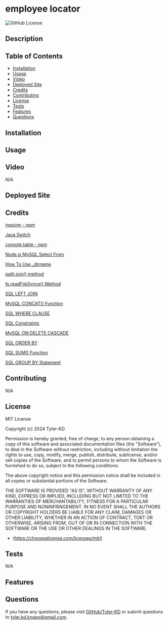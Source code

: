 # employee locator

![GitHub License](https://img.shields.io/badge/license-MIT-default.svg)

## Description



## Table of Contents

* [Installation](#installation)
* [Usage](#usage)
* [Video](#video)
* [Deployed Site](#deployed-site)
* [Credits](#credits)
* [Contributing](#contributing)
* [License](#license)
* [Tests](#tests)
* [Features](#features)
* [Questions](#questions)

## Installation



## Usage



## Video

N/A

## Deployed Site



## Credits

[inquirer - npm](https://www.npmjs.com/package/inquirer)

[Java Switch](https://www.w3schools.com/java/java_switch.asp)

[console.table - npm](https://www.npmjs.com/package/console.table)

[Node.js MySQL Select From](https://www.w3schools.com/nodejs/nodejs_mysql_select.asp)

[How To Use _dirname](https://www.digitalocean.com/community/tutorials/nodejs-how-to-use__dirname)

[path.join() method](https://www.geeksforgeeks.org/node-js-path-join-method/)

[fs.readFileSynce() Method](https://www.geeksforgeeks.org/node-js-fs-readfilesync-method/)

[SQL LEFT JOIN](https://www.w3schools.com/sql/sql_join_left.asp)

[MySQL CONCAT() Function](https://www.w3schools.com/sql/func_mysql_concat.asp)

[SQL WHERE CLAUSE](https://www.w3schools.com/SQl/sql_where.asp)

[SQL Constraints](https://www.w3schools.com/sql/sql_constraints.asp)

[MySQL ON DELETE CASCADE](https://www.geeksforgeeks.org/mysql-on-delete-cascade-constraint/)

[SQL ORDER BY](https://www.w3schools.com/sql/sql_ref_order_by.asp)

[SQL SUM() Function](https://www.w3schools.com/SQl/sql_sum.asp)

[SQL GROUP BY Statement](https://www.w3schools.com/sql/sql_groupby.asp)



## Contributing

N/A

## License

MIT License

Copyright (c) 2024 Tyler-KD

Permission is hereby granted, free of charge, to any person obtaining a copy
of this software and associated documentation files (the "Software"), to deal
in the Software without restriction, including without limitation the rights
to use, copy, modify, merge, publish, distribute, sublicense, and/or sell
copies of the Software, and to permit persons to whom the Software is
furnished to do so, subject to the following conditions:

The above copyright notice and this permission notice shall be included in all
copies or substantial portions of the Software.

THE SOFTWARE IS PROVIDED "AS IS", WITHOUT WARRANTY OF ANY KIND, EXPRESS OR
IMPLIED, INCLUDING BUT NOT LIMITED TO THE WARRANTIES OF MERCHANTABILITY,
FITNESS FOR A PARTICULAR PURPOSE AND NONINFRINGEMENT. IN NO EVENT SHALL THE
AUTHORS OR COPYRIGHT HOLDERS BE LIABLE FOR ANY CLAIM, DAMAGES OR OTHER
LIABILITY, WHETHER IN AN ACTION OF CONTRACT, TORT OR OTHERWISE, ARISING FROM,
OUT OF OR IN CONNECTION WITH THE SOFTWARE OR THE USE OR OTHER DEALINGS IN THE
SOFTWARE.

* (https://choosealicense.com/licenses/mit/)

## Tests

N/A

## Features



## Questions

If you have any questions, please visit [GitHub/Tyler-KD](https://github.com/Tyler-KD) or submit questions to tyler.kd.knapp@gmail.com.